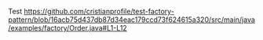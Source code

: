 Test
https://github.com/cristianprofile/test-factory-pattern/blob/16acb75d437db87d34eac179ccd73f624615a320/src/main/java/examples/factory/Order.java#L1-L12
